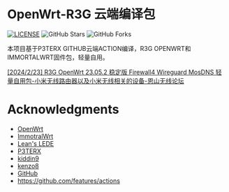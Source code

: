 # OpenWrt-R3G 云端编译包

[![LICENSE](https://img.shields.io/github/license/mashape/apistatus.svg?style=flat-square&label=LICENSE)](https://github.com/P3TERX/Actions-OpenWrt/blob/master/LICENSE)
![GitHub Stars](https://img.shields.io/github/stars/P3TERX/Actions-OpenWrt.svg?style=flat-square&label=Stars&logo=github)
![GitHub Forks](https://img.shields.io/github/forks/P3TERX/Actions-OpenWrt.svg?style=flat-square&label=Forks&logo=github)

本项目基于P3TERX GITHUB云端ACTION编译，R3G OPENWRT和IMMORTALWRT固件包，轻量自用。

[[2024/2/23] R3G OpenWrt 23.05.2 稳定版 Firewall4 Wireguard MosDNS 轻量自用包-小米无线路由器以及小米无线相关的设备-恩山无线论坛](https://www.right.com.cn/forum/thread-8345258-1-1.html)

# Acknowledgments

- [OpenWrt](https://github.com/openwrt/openwrt)
- [ImmotralWrt](https://github.com/immortalwrt/immortalwrt)
- [Lean's LEDE](https://github.com/coolsnowwolf/lede)
- [P3TERX](https://github.com/P3TERX/Actions-OpenWrt/blob/master/LICENSE)
- [kiddin9](https://github.com/kiddin9/openwrt-packages)
- [kenzo8](https://github.com/kenzok8/small-package)
- [GitHub](https://github.com)
- https://github.com/features/actions
